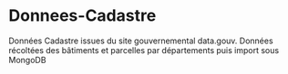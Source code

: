 # Donnees-Cadastre
Données Cadastre issues du site gouvernemental data.gouv. Données récoltées des bâtiments et parcelles par départements puis import sous MongoDB
